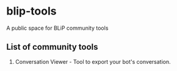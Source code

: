 # blip-tools
A public space for BLiP community tools

## List of community tools

1. Conversation Viewer - Tool to export your bot's conversation.
